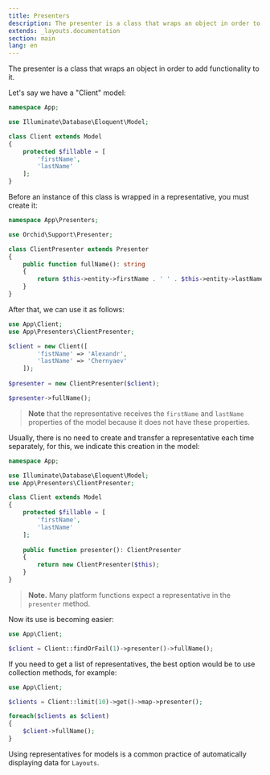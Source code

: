 ```yaml
---
title: Presenters
description: The presenter is a class that wraps an object in order to add functionality to it.
extends: _layouts.documentation
section: main
lang: en
---
```


The presenter is a class that wraps an object in order to add functionality to it.

Let's say we have a "Client" model:
```php
namespace App;

use Illuminate\Database\Eloquent\Model;

class Client extends Model
{
    protected $fillable = [
        'firstName',
        'lastName'
    ];
}
```
Before an instance of this class is wrapped in a representative, you must create it:

```php
namespace App\Presenters;

use Orchid\Support\Presenter;

class ClientPresenter extends Presenter
{
    public function fullName(): string
    {
        return $this->entity->firstName . ' ' . $this->entity->lastName;
    }
}
```

After that, we can use it as follows:

```php
use App\Client;
use App\Presenters\ClientPresenter;

$client = new Client([
        'fistName' => 'Alexandr',
        'lastName' => 'Chernyaev'
    ]);
    
$presenter = new ClientPresenter($client);

$presenter->fullName();
```

> **Note** that the representative receives the `firstName` and `lastName` properties of the model because it does not have these properties.

Usually, there is no need to create and transfer a representative each time separately, for this, we indicate this creation in the model:

```php
namespace App;

use Illuminate\Database\Eloquent\Model;
use App\Presenters\ClientPresenter;

class Client extends Model
{
    protected $fillable = [
        'firstName',
        'lastName'
    ];
    
    public function presenter(): ClientPresenter
    {
        return new ClientPresenter($this);
    }
}
```

> **Note.** Many platform functions expect a representative in the `presenter` method.


Now its use is becoming easier:

```php
use App\Client;

$client = Client::findOrFail(1)->presenter()->fullName();
```

If you need to get a list of representatives, the best option would be to use collection methods, for example:

```php
use App\Client;

$clients = Client::limit(10)->get()->map->presenter();

foreach($clients as $client)
{
    $client->fullName();
}
```
Using representatives for models is a common practice of automatically displaying data for `Layouts`.
